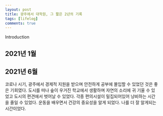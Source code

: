 ```yaml
---
layout: post
title: 광주에서 대학원, 그 짧은 2년의 기록 
tags: [lifelog]
comments: true
---
```


Introduction  

## 2021년 1월  

## 2021년 6월  
코로나 시기, 광주에서 경제적 지원을 받으며 안전하게 공부에 몰입할 수 있었던 것은 좋은 기회였다. 도시를 떠나 숲이 우거진 학교에서 생활하며 자연의 소리에 귀 기울 수 있었고 도시의 편견에서 벗어날 수 있었다. 각종 편의시설이 밀집되어있어 낭비하는 시간을 줄일 수 있었다. 운동을 배우면서 건강의 중요성을 알게 되었다. 나를 더 잘 알게되는 시간이었다.